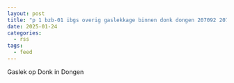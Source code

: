 ```yaml
---
layout: post
title: "p 1 bzb-01 ibgs overig gaslekkage binnen donk dongen 207092 207331"
date: 2025-01-24
categories: 
  - rss
tags: 
  - feed
---
```


Gaslek op Donk in Dongen
